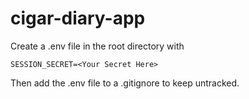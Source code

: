 # cigar-diary-app

Create a .env file in the root directory with
```
SESSION_SECRET=<Your Secret Here>
```
Then add the .env file to a .gitignore to keep untracked.